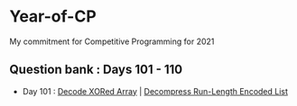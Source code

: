 # Year-of-CP
My commitment for Competitive Programming for 2021

## Question bank : Days 101 - 110
- Day 101 : [Decode XORed Array](https://leetcode.com/problems/decode-xored-array/) | [Decompress Run-Length Encoded List](https://leetcode.com/problems/decompress-run-length-encoded-list/)